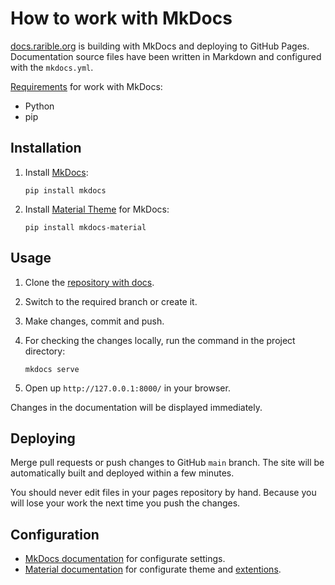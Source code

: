 # How to work with MkDocs

[docs.rarible.org](https://docs.rarible.org/) is building with MkDocs and deploying to GitHub Pages. Documentation source files have been written in Markdown and configured with the `mkdocs.yml`.

[Requirements](https://www.mkdocs.org/user-guide/installation/#requirements) for work with MkDocs:

* Python
* pip

## Installation

1. Install [MkDocs](https://www.mkdocs.org/user-guide/installation/#installing-mkdocs):

    ```shell
    pip install mkdocs
    ```

2. Install [Material Theme](https://squidfunk.github.io/mkdocs-material/getting-started/#installation) for MkDocs:

    ```shell
    pip install mkdocs-material
    ```

## Usage

1. Clone the [repository with docs](https://github.com/rarible/protocol).
2. Switch to the required branch or create it.
3. Make changes, commit and push.
4. For checking the changes locally, run the command in the project directory:

    ```shell
    mkdocs serve
    ```

5. Open up `http://127.0.0.1:8000/` in your browser.

Changes in the documentation will be displayed immediately.

## Deploying

Merge pull requests or push changes to GitHub `main` branch. The site will be automatically built and deployed within a few minutes.

You should never edit files in your pages repository by hand. Because you will lose your work the next time you push the changes.

## Configuration

* [MkDocs documentation](https://www.mkdocs.org/user-guide/configuration/) for configurate settings.
* [Material documentation](https://squidfunk.github.io/mkdocs-material/setup/changing-the-colors/) for configurate theme and [extentions](https://squidfunk.github.io/mkdocs-material/setup/extensions/python-markdown/).
